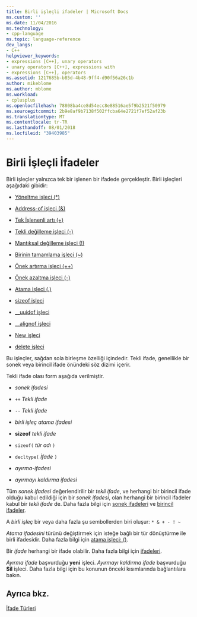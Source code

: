 ```yaml
---
title: Birli işleçli ifadeler | Microsoft Docs
ms.custom: ''
ms.date: 11/04/2016
ms.technology:
- cpp-language
ms.topic: language-reference
dev_langs:
- C++
helpviewer_keywords:
- expressions [C++], unary operators
- unary operators [C++], expressions with
- expressions [C++], operators
ms.assetid: 1217685b-b85d-4b48-9ff4-d90f56a26c1b
author: mikeblome
ms.author: mblome
ms.workload:
- cplusplus
ms.openlocfilehash: 78808ba4ce8d54ecc8e88516ae5f9b2521f50979
ms.sourcegitcommit: 2b9e8af9b7138f502ffcba64e2721f7ef52af23b
ms.translationtype: MT
ms.contentlocale: tr-TR
ms.lasthandoff: 08/01/2018
ms.locfileid: "39403985"
---
```

# <a name="expressions-with-unary-operators"></a>Birli İşleçli İfadeler
Birli işleçler yalnızca tek bir işlenen bir ifadede gerçekleştir. Birli işleçleri aşağıdaki gibidir:  
  
-   [Yöneltme işleci (*)](../cpp/indirection-operator-star.md)  
  
-   [Address-of işleci (&)](../cpp/address-of-operator-amp.md)  
  
-   [Tek İşlenenli artı (+)](../cpp/unary-plus-and-negation-operators-plus-and.md)  
  
-   [Tekli değilleme işleci (-)](../cpp/unary-plus-and-negation-operators-plus-and.md)  
  
-   [Mantıksal değilleme işleci (!)](../cpp/logical-negation-operator-exclpt.md)  
  
-   [Birinin tamamlama işleci (~)](../cpp/one-s-complement-operator-tilde.md)  
  
-   [Önek artırma işleci (++)](../cpp/prefix-increment-and-decrement-operators-increment-and-decrement.md)  
  
-   [Önek azaltma işleci (-)](../cpp/prefix-increment-and-decrement-operators-increment-and-decrement.md)  
  
-   [Atama işleci (.)](../cpp/cast-operator-parens.md)  
  
-   [sizeof işleci](../cpp/sizeof-operator.md)  
  
-   [__uuidof işleci](../cpp/uuidof-operator.md)  
  
-   [__alignof işleci](../cpp/alignof-operator.md)  
  
-   [New işleci](../cpp/new-operator-cpp.md)  
  
-   [delete işleci](../cpp/delete-operator-cpp.md)  
  
 Bu işleçler, sağdan sola birleşme özelliği içindedir. Tekli ifade, genellikle bir sonek veya birincil ifade önündeki söz dizimi içerir.  
  
 Tekli ifade olası form aşağıda verilmiştir.  
  
-   *sonek ifadesi*  
  
-   `++` *Tekli ifade*  
  
-   `--` *Tekli ifade*  
  
-   *birli işleç* *atama ifadesi*  
  
-   **sizeof** *tekli ifade*  
  
-   `sizeof(` *tür adı* `)`  
  
-   `decltype(` *İfade* `)`  
  
-   *ayırma-ifadesi*  
  
-   *ayırmayı kaldırma ifadesi*  
  
 Tüm *sonek ifadesi* değerlendirilir bir *tekli ifade*, ve herhangi bir birincil ifade olduğu kabul edildiği için bir *sonek ifadesi*, olan herhangi bir birincil ifadeler kabul bir *tekli ifade* de. Daha fazla bilgi için [sonek ifadeleri](../cpp/postfix-expressions.md) ve [birincil ifadeler](../cpp/primary-expressions.md).  
  
 A *birli işleç* bir veya daha fazla şu sembollerden biri oluşur: `* & + - ! ~`  
  
 *Atama ifadesini* türünü değiştirmek için isteğe bağlı bir tür dönüştürme ile birli ifadesidir. Daha fazla bilgi için [atama işleci: ()](../cpp/cast-operator-parens.md).  
  
 Bir *ifade* herhangi bir ifade olabilir. Daha fazla bilgi için [ifadeleri](../cpp/expressions-cpp.md).  
  
 *Ayırma ifade* başvurduğu **yeni** işleci. *Ayırmayı kaldırma ifade* başvurduğu **Sil** işleci. Daha fazla bilgi için bu konunun önceki kısımlarında bağlantılara bakın.  
  
## <a name="see-also"></a>Ayrıca bkz.  
 [İfade Türleri](../cpp/types-of-expressions.md)
